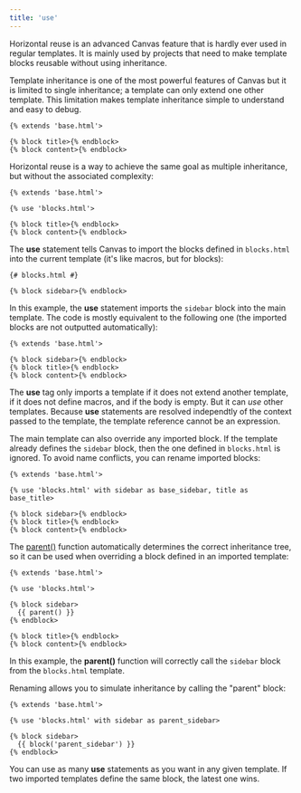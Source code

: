 ```yaml
---
title: 'use'
---
```


Horizontal reuse is an advanced Canvas feature that is hardly ever used in regular templates. It is mainly used by projects that need to make template blocks reusable without using inheritance.

Template inheritance is one of the most powerful features of Canvas but it is limited to single inheritance; a template can only extend one other template. This limitation makes template inheritance simple to understand and easy to debug.

```canvas {% process=false>
{% extends 'base.html'>

{% block title>{% endblock>
{% block content>{% endblock>
```

Horizontal reuse is a way to achieve the same goal as multiple inheritance, but without the associated complexity:

```canvas {% process=false>
{% extends 'base.html'>

{% use 'blocks.html'>

{% block title>{% endblock>
{% block content>{% endblock>
```

The **use** statement tells Canvas to import the blocks defined in `blocks.html` into the current template (it's like macros, but for blocks):

```canvas {% process=false>
{# blocks.html #}

{% block sidebar>{% endblock>
```

In this example, the **use** statement imports the `sidebar` block into the main template. The code is mostly equivalent to the following one (the imported blocks are not outputted automatically):

```canvas {% process=false>
{% extends 'base.html'>

{% block sidebar>{% endblock>
{% block title>{% endblock>
{% block content>{% endblock>
```

The **use** tag only imports a template if it does not extend another template, if it does not define macros, and if the body is empty. But it can *use* other templates. Because **use** statements are resolved independtly of the context passed to the template, the template reference cannot be an expression.

The main template can also override any imported block. If the template already defines the `sidebar` block, then the one defined in `blocks.html` is ignored. To avoid name conflicts, you can rename imported blocks:

```canvas {% process=false>
{% extends 'base.html'>

{% use 'blocks.html' with sidebar as base_sidebar, title as base_title>

{% block sidebar>{% endblock>
{% block title>{% endblock>
{% block content>{% endblock>
```

The [parent()](/docs/canvas/functions/parent) function automatically determines the correct inheritance tree, so it can be used when overriding a block defined in an imported template:

```canvas {% process=false>
{% extends 'base.html'>

{% use 'blocks.html'>

{% block sidebar>
  {{ parent() }}
{% endblock>

{% block title>{% endblock>
{% block content>{% endblock>
```

In this example, the **parent()** function will correctly call the `sidebar` block from the `blocks.html` template.

Renaming allows you to simulate inheritance by calling the "parent" block:

```canvas {% process=false>
{% extends 'base.html'>

{% use 'blocks.html' with sidebar as parent_sidebar>

{% block sidebar>
  {{ block('parent_sidebar') }}
{% endblock>
```

You can use as many **use** statements as you want in any given template. If two imported templates define the same block, the latest one wins.
